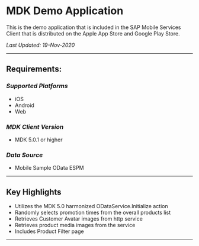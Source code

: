 # MDK Demo Application

This is the demo application that is included in the SAP Mobile Services Client that is distributed on the Apple App Store and Google Play Store.

*Last Updated: 19-Nov-2020*
*** 

## Requirements:

### *Supported Platforms*
* iOS
* Android
* Web

### *MDK Client Version*
* MDK 5.0.1 or higher

### *Data Source*
* Mobile Sample OData ESPM

***

## Key Highlights

* Utilizes the MDK 5.0 harmonized ODataService.Initialize action
* Randomly selects promotion times from the overall products list
* Retrieves Customer Avatar images from http service
* Retrieves product media images from the service
* Includes Product Filter page

***







